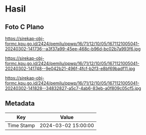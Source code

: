 # Hasil

## Foto C Plano

https://sirekap-obj-formc.kpu.go.id/2424/pemilu/ppwp/16/71/12/10/05/1671121005041-20240302-141736--a3f37a99-45ee-468c-b96d-bc02b7a993f6.jpg

https://sirekap-obj-formc.kpu.go.id/2424/pemilu/ppwp/16/71/12/10/05/1671121005041-20240302-141748--9e042b21-496f-4fcf-b2f3-e8bf69badf11.jpg

https://sirekap-obj-formc.kpu.go.id/2424/pemilu/ppwp/16/71/12/10/05/1671121005041-20240302-141828--34832827-a5c7-4ab6-83eb-a0f809c05cf5.jpg


## Metadata

| Key        | Value               |
| ---------- | ------------------- |
| Time Stamp | 2024-03-02 15:00:00 |




